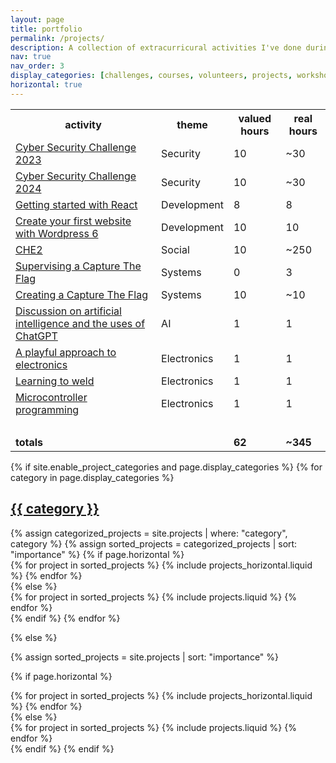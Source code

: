 ```yaml
---
layout: page
title: portfolio
permalink: /projects/
description: A collection of extracurricural activities I've done during my studies.
nav: true
nav_order: 3
display_categories: [challenges, courses, volunteers, projects, workshops]
horizontal: true
---
```


<table style="width:100%;">
<tr><th>activity</th><th>theme</th><th>valued hours</th><th>real hours</th></tr>
<tr><td><a href="/EPHEC_portfolio/projects/activity_1">Cyber Security Challenge 2023</a></td><td>Security</td><td>10</td><td>~30</td></tr>
<tr><td><a href="/EPHEC_portfolio/projects/activity_2">Cyber Security Challenge 2024</a></td><td>Security</td><td>10</td><td>~30</td></tr>
<tr><td><a href="/EPHEC_portfolio/projects/activity_3">Getting started with React</a></td><td>Development</td><td>8</td><td>8</td></tr>
<tr><td><a href="/EPHEC_portfolio/projects/activity_4">Create your first website with Wordpress 6</a></td><td>Development</td><td>10</td><td>10</td></tr>
<tr><td><a href="/EPHEC_portfolio/projects/activity_5">CHE2</a></td><td>Social</td><td>10</td><td>~250</td></tr>
<tr><td><a href="/EPHEC_portfolio/projects/activity_6">Supervising a Capture The Flag</a></td><td>Systems</td><td>0</td><td>3</td></tr>
<tr><td><a href="/EPHEC_portfolio/projects/activity_7">Creating a Capture The Flag</a></td><td>Systems</td><td>10</td><td>~10</td></tr>
<tr><td><a href="/EPHEC_portfolio/projects/activity_8">Discussion on artificial intelligence and the uses of ChatGPT</a></td><td>AI</td><td>1</td><td>1</td></tr>
<tr><td><a href="/EPHEC_portfolio/projects/activity_9">A playful approach to electronics</a></td><td>Electronics</td><td>1</td><td>1</td></tr>
<tr><td><a href="/EPHEC_portfolio/projects/activity_10">Learning to weld</a></td><td>Electronics</td><td>1</td><td>1</td></tr>
<tr><td><a href="/EPHEC_portfolio/projects/activity_11">Microcontroller programming</a></td><td>Electronics</td><td>1</td><td>1</td></tr>
<tr><td>‎</td><td></td><td></td><td></td></tr>
<tr><td><b>totals</b></td><td></td><td><b>62</b></td><td><b>~345</b></td></tr>
</table>

<!-- pages/projects.md -->
<div class="projects">
{% if site.enable_project_categories and page.display_categories %}
  <!-- Display categorized projects -->
  {% for category in page.display_categories %}
  <a id="{{ category }}" href=".#{{ category }}">
    <h2 class="category">{{ category }}</h2>
  </a>
  {% assign categorized_projects = site.projects | where: "category", category %}
  {% assign sorted_projects = categorized_projects | sort: "importance" %}
  <!-- Generate cards for each project -->
  {% if page.horizontal %}
  <div class="container">
    <div class="row row-cols-1 row-cols-md-2">
    {% for project in sorted_projects %}
      {% include projects_horizontal.liquid %}
    {% endfor %}
    </div>
  </div>
  {% else %}
  <div class="row row-cols-1 row-cols-md-3">
    {% for project in sorted_projects %}
      {% include projects.liquid %}
    {% endfor %}
  </div>
  {% endif %}
  {% endfor %}

{% else %}

<!-- Display projects without categories -->

{% assign sorted_projects = site.projects | sort: "importance" %}

  <!-- Generate cards for each project -->

{% if page.horizontal %}

  <div class="container">
    <div class="row row-cols-1 row-cols-md-2">
    {% for project in sorted_projects %}
      {% include projects_horizontal.liquid %}
    {% endfor %}
    </div>
  </div>
  {% else %}
  <div class="row row-cols-1 row-cols-md-3">
    {% for project in sorted_projects %}
      {% include projects.liquid %}
    {% endfor %}
  </div>
  {% endif %}
{% endif %}
</div>

